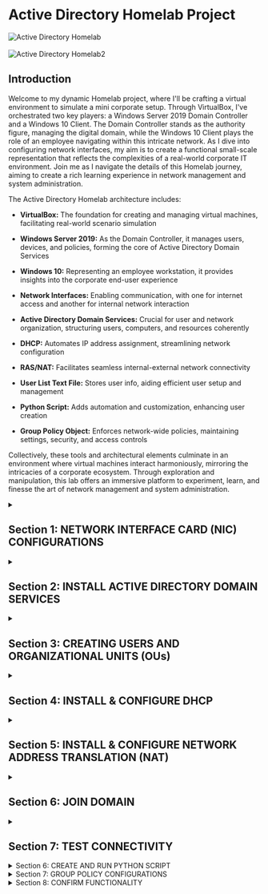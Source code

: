 # Active Directory Homelab Project

![Active Directory Homelab](https://i.imgur.com/rDYFHff.png)
<br><br>
![Active Directory Homelab2](https://i.imgur.com/hGfReqr.png)


## Introduction

Welcome to my dynamic Homelab project, where I'll be crafting a virtual environment to simulate a mini corporate setup. Through VirtualBox, I've orchestrated two key players: a Windows Server 2019 Domain Controller and a Windows 10 Client. The Domain Controller stands as the authority figure, managing the digital domain, while the Windows 10 Client plays the role of an employee navigating within this intricate network. As I dive into configuring network interfaces, my aim is to create a functional small-scale representation that reflects the complexities of a real-world corporate IT environment. Join me as I navigate the details of this Homelab journey, aiming to create a rich learning experience in network management and system administration.


The Active Directory Homelab architecture includes:


- **VirtualBox:** The foundation for creating and managing virtual machines, facilitating real-world scenario simulation

- **Windows Server 2019:** As the Domain Controller, it manages users, devices, and policies, forming the core of Active Directory Domain Services

- **Windows 10:** Representing an employee workstation, it provides insights into the corporate end-user experience

- **Network Interfaces:** Enabling communication, with one for internet access and another for internal network interaction

- **Active Directory Domain Services:** Crucial for user and network organization, structuring users, computers, and resources coherently

- **DHCP:** Automates IP address assignment, streamlining network configuration

- **RAS/NAT:** Facilitates seamless internal-external network connectivity

- **User List Text File:** Stores user info, aiding efficient user setup and management

- **Python Script:** Adds automation and customization, enhancing user creation

- **Group Policy Object:** Enforces network-wide policies, maintaining settings, security, and access controls


Collectively, these tools and architectural elements culminate in an environment where virtual machines interact harmoniously, mirroring the intricacies of a corporate ecosystem. Through exploration and manipulation, this lab offers an immersive platform to experiment, learn, and finesse the art of network management and system administration.

<details>
  <summary><h2><b>Section 1: NETWORK INTERFACE CARD (NIC) CONFIGURATIONS</b></h2></summary>
  <br> <br>
  In this section, We'll be configuring the 2 NICs on the Windows Server 2019.<br><br>
  
  ![Image 1](https://i.imgur.com/wDilWI5.png)
  <br><br>
  
  **Step 1: Access Network Settings:**
  - Open "Network Connections" from the Control Panel
  
  **Step 2: Identify NICs:**
  - Identify the two NICs and renaming them to "Internet" and "Internal"
  
  **Step 3: Assign IP Addresses and Configure DNS:**
  - For NIC 1 (Internal):
    - IP Address: 10.2.22.1
    - Subnet Mask: 255.255.255.0
    - Default Gateway: (empty)
    - Preferred DNS Server: 127.0.0.1
  - For NIC 2 (Internet):
    - Obtain IP settings automatically (DHCP) for internet access
    - Obtain DNS server address automatically 
  
  **Reasons for the Configuration:**
  - NIC 1: Provides a gateway for the internal network.
    - **Explanation:** NIC 1 with IP "10.2.22.1" connects devices inside our network. We don't set a gateway to keep this network separate from the internet.
  - NIC 2: Enables connection to the internet.
    - **Explanation:** NIC 2 gets settings from the network, letting us connect online easily.
   
</details>

<details>
  <summary><h2><b>Section 2: INSTALL ACTIVE DIRECTORY DOMAIN SERVICES</b></h2></summary>
  <br><br>
  
  In this section, we'll be installing Active Directory Domain Services (AD DS) on Windows Server 2019.<br><br>
  
  
  **Step 1: Install AD DS:**
  - Open Server Manager.
  - Click "Manage" > "Add Roles and Features."
  - Choose "Role-based or feature-based installation" and click "Next."
  - Select the local server and click "Next."
  - Check "Active Directory Domain Services" and proceed.
  - Click through until you reach the installation summary, then click "Install."<br><br>

  ![Image 2](https://i.imgur.com/L2OqS5J.png)
<br><br>
  
  **Step 2: Promote Server to Domain Controller:**
  - After installation, click "Promote this server to a domain controller."
  - Choose "Add a new forest" and set domain details.
    - Server: DC
    - Operation System: Windows Server 2019
    - Domain Name: Streetrack.com
  - Set a Directory Services Restore Mode (DSRM) password.
  - DNS can be left alone for automatic configuration.
  - Complete the wizard and let the server restart.<br><br>
  
  ![Image 3](https://i.imgur.com/2TLFD6o.png)
<br><br>
  
  Awesome! We've successfully installed and configured Active Directory Domain Services on our Windows Server 2019.
</details>

<details>
  <summary><h2><b>Section 3: CREATING USERS AND ORGANIZATIONAL UNITS (OUs)</b></h2></summary>
  <br><br>
  
  Here, we'll be exploring how to efficiently manage users by creating Organizational Units (OUs), adding users, and assigning administrative privileges.<br><br>
  
  ![Image 4](https://i.imgur.com/eGgqXno.png)
<br><br>
  
  **Step 1: Create Organizational Units (OUs):**
  - Open "Active Directory Users and Computers."
  - Right-click on the domain name and choose "New" > "Organizational Unit."
  - Name the OU "_ADMINS" and "_USERS" respectively.<br><br>

  ![Image 5](https://i.imgur.com/nBDdKb0.png)
<br><br>
  
  **Step 2: Create User Account:**
  - Right-click on the "_ADMINS" OU and choose "New" > "User."
  - Enter user details:
    - First Name: Thong
    - Last Name: Huynh
    - User Logon Name: thuynh<br><br>
      
  ![Image 6](https://i.imgur.com/kozipGr.png)
<br><br>

  **Step 3: Add User to Domain Admins Group:**
  - Locate the user we just created and right-click.
  - Select "Properties."
  - In the "Member Of" tab, click "Add."
  - Enter "Domain Admins" and click "Check Names."
  - Click "OK" to add the user to the "Domain Admins" group.<br><br>
  
  ![Image 7](https://i.imgur.com/TA0MoBV.png)<br><br>
  
  ![Image 8](https://i.imgur.com/bgI8oMM.png)<br><br>
  
  **Step 4: Verify User and OU Creation:**
  - Refresh Active Directory by restarting and log in with new Admin User credentials to confirm User and OU Creation.<br><br>
  
  ![Image 9](https://i.imgur.com/DLMH7ra.png)
<br><br>
  
  Yay! we've successfully created Organizational Units (OUs), added a user to the "_ADMINS" OU, and granted administrative privileges by adding our user to the "Domain Admins" group.
</details>

<details>
  <summary><h2><b>Section 4: INSTALL & CONFIGURE DHCP</b></h2></summary>
  <br><br>
  
  In this section, we'll explore the process of installing and configuring the Dynamic Host Configuration Protocol (DHCP) to automate IP address assignment within our network.
  
  **Step 1: Open Server Manager:**
  - Launch "Server Manager" on the Windows Server 2019.<br><br>
  
  ![Image 10](https://i.imgur.com/0yCKtnX.png)<br><br>
  
  **Step 2: Add DHCP Role:**
  - Click "Manage" > "Add Roles and Features."
  - Select "Role-based or feature-based installation" and click "Next."
  - Choose the local server(DC) and proceed.
  - Check "DHCP Server" and complete the installation wizard.<br><br>
  
  ![Image 11](https://i.imgur.com/HUQbLnu.png)<br><br>

  **Step 3: Configure DHCP:**
  - After installation, open "DHCP Manager" from "Administrative Tools."
  - Right-click on our server name and choose "Configure DHCP."
  - Follow the wizard, selecting the appropriate network connection.<br><br>
  
  ![Image 12](https://i.imgur.com/A4WWdGF.png)<br><br>
  
  **Step 4: Create DHCP Scope:**
  - In "DHCP Manager," right-click on "IPv4" and choose "New Scope."
  - Set the scope name, IP range, subnet mask, default gateway, DNS servers, and lease duration:
    - Scope Name: 10.2.22.100-200
    - Start IP Address: 10.2.22.100
    - End IP Address: 10.2.22.200
    - Length: 24
    - Subnet Mask: 255.255.255.0
    - Default Gateway: 10.2.22.1
    - DNS: 127.0.0.1
    - Lease Duration: 8 days<br><br>
  
  ![Image 13](https://i.imgur.com/5n4O0CU.png)<br><br>

  **Step 5: Authorize DHCP Server:**
  - If needed, we'll right-click on the server name in "DHCP Manager" and choose "Authorize."<br><br>
  
  Great! We've successfully installed and configured DHCP, automating IP address assignment to devices within our network.
</details>

<details>
  <summary><h2><b>Section 5: INSTALL & CONFIGURE NETWORK ADDRESS TRANSLATION (NAT)</b></h2></summary>
  <br><br>
  
  In this section, we'll focus on installing and configuring Network Address Translation (NAT), a technique that enables devices within our internal network to access the external internet while using a single public IP address.<br><br>
  
  ![Image 14](https://i.imgur.com/t5Vyt6T.png)<br><br>

  **Step 1: Open Server Manager:**
  - Launch "Server Manager" on the Windows Server 2019.
  - Click "Manage" > "Add Roles and Features."
  - Select "Role-based or feature-based installation" and click "Next."
  - Choose the local server (DC) and proceed.
  - Check "Remote Access" and continue.
  - Check "Routing" and finish the installation wizard.<br><br>

  ![Image 15](https://i.imgur.com/M5CBamo.png)<br><br>

  ![Image 16](https://i.imgur.com/9i7EKSO.png)<br><br>
  
  **Step 2: Configure NAT:**
  - After installation, open "Routing and Remote Access" from "Administrative Tools."
  - Right-click on our server name and choose "Configure and Enable Routing and Remote Access."<br><br>

  ![Image 17](https://i.imgur.com/zoDo8Aj.png)<br><br>
  
  - Follow the wizard, selecting "Network address translation (NAT)."
  - Select the external network interface (Internet) for public connection.<br><br>
  
  ![Image 18](https://i.imgur.com/nMT8je3.png)<br><br>

  - In the "NAT" section, right-click on the server name and choose "NAT" > "Enable."<br><br>
</details>

<details>
  <summary><h2><b>Section 6: JOIN DOMAIN </b></h2></summary>
  <br><br>
  
  **Step 3: Join Domain With Windows 10 VM:**<br><br>

  Here, we will run the Windows 10 VM, join the domain (Streetrack.com),  and test connectivity. <br><br>
  
  ![Image 19](https://i.imgur.com/ZSyic1G.png)<br><br>
  
  - On the client VM (Windows 10), log in using the Domain Admin "thuynh."
  - Right-click the "Start Menu" and choose "System."<br><br>

  ![Image 20](https://i.imgur.com/bAi0515.png)<br><br>
  
  - Click on "Advanced system settings."<br><br>

  ![Image 21](https://i.imgur.com/MMVbJTg.png)<br><br>
    
  - Go to the "Computer Name" tab and click "Change."<br><br>
  
  ![Image 22](https://i.imgur.com/yzG1KKq.png)<br><br>
  
  - Change "Computer name" to "Client-1."
  - Choose "Domain" and enter our domain name "Streetrack.com."<br><br>
  
  ![Image 23](https://i.imgur.com/W8OxzO3.png)<br><br>
  
  - Provide the "thuynh" credentials to join the domain.<br><br>
  
  ![Image 24](https://i.imgur.com/EFKnAvz.png)<br><br>

  - Let's go! We've joined the Domain!<br><br>
</details>

<details>
  <summary><h2><b>Section 7: TEST CONNECTIVITY </b></h2></summary>
  <br><br>

  Now, we will test and confirm the confgurations that we set, ensuring the proper DHCP assignments and being able to connect to the internet.
  
  **Step 4: Test Connectivity:**<br><br>

  - On the Windows 10 VM, open a Command Prompt.
  - Use the following commands to verify network settings and connectivity:
    - Run `ipconfig` to check the assigned IP configuration.
    - Run `ping www.google.com` to test internet connectivity.<br><br>
  
  ![Image 25](https://i.imgur.com/ofXY8Sf.png)<br><br>
  
  There we go! We've successfully configured Network Address Translation (NAT), joined the domain using "thuynh" credentials, and verified internet and internal network connectivity on the client VM.
</details>

<details>
  <summary>Section 6: CREATE AND RUN PYTHON SCRIPT</summary>
  
  Describe the architecture components you mentioned earlier in this section.

  ![Image 2](images/image2.jpg)
</details>

<details>
  <summary>Section 7: GROUP POLICY CONFIGURATIONS</summary>
  
  Describe the architecture components you mentioned earlier in this section.

  ![Image 2](images/image2.jpg)
</details>

<details>
  <summary>Section 8: CONFIRM FUNCTIONALITY </summary>
  
  Describe the process of setting up the Windows Server's internal NIC here.

  ![Image 3](images/image3.jpg)
</details>



